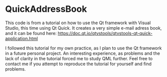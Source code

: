 # QuickAddressBook

This code is from a tutorial on how to use the Qt framework with Visual Studio, this time using Qt Quick. It creates a very simple e-mail adress book, and it can be found here:
https://doc.qt.io/qtvstools/qtvstools-qt-quick-application.html

I followed this tutorial for my own practice, as I plan to use the Qt framework in a future personal project. 
An interesting experience, as problems and the lack of clarity in the tutorial forced me to study QML further. Feel free to contact me if you attempt to reproduce the tutorial for yourself and find problems.
